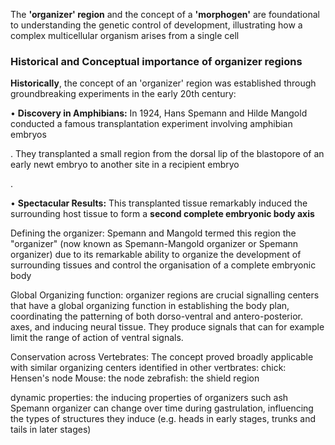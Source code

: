 The **'organizer' region** and the concept of a **'morphogen'** are foundational to understanding the genetic control of development, illustrating how a complex multicellular organism arises from a single cell

### Historical and Conceptual importance of organizer regions

**Historically**, the concept of an 'organizer' region was established through groundbreaking experiments in the early 20th century:

• **Discovery in Amphibians:** In 1924, Hans Spemann and Hilde Mangold conducted a famous transplantation experiment involving amphibian embryos

. They transplanted a small region from the dorsal lip of the blastopore of an early newt embryo to another site in a recipient embryo

.

• **Spectacular Results:** This transplanted tissue remarkably induced the surrounding host tissue to form a **second complete embryonic body axis**

Defining the organizer: Spemann and Mangold termed this region the "organizer" (now known as Spemann-Mangold organizer or Spemann organizer) due to its remarkable ability to organize the development of surrounding tissues and control the organisation of a complete embryonic body

Global Organizing function: organizer regions are crucial signalling centers that have a global organizing function in establishing the body plan, coordinating the patterning of both dorso-ventral and antero-posterior. axes, and inducing neural tissue. They produce signals that can for example limit the range of action of ventral signals.


Conservation across Vertebrates: The concept proved broadly applicable with similar organizing centers identified in other vertbrates:
chick: Hensen's node 
Mouse: the node
zebrafish: the shield region

dynamic properties: the inducing properties of organizers such ash Spemann organizer can change over time during gastrulation, influencing the types of structures they induce (e.g. heads in early stages, trunks and tails in later stages)